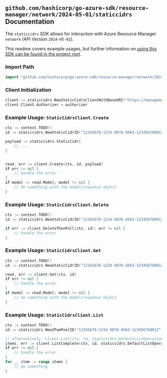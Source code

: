 
## `github.com/hashicorp/go-azure-sdk/resource-manager/network/2024-05-01/staticcidrs` Documentation

The `staticcidrs` SDK allows for interaction with Azure Resource Manager `network` (API Version `2024-05-01`).

This readme covers example usages, but further information on [using this SDK can be found in the project root](https://github.com/hashicorp/go-azure-sdk/tree/main/docs).

### Import Path

```go
import "github.com/hashicorp/go-azure-sdk/resource-manager/network/2024-05-01/staticcidrs"
```


### Client Initialization

```go
client := staticcidrs.NewStaticCidrsClientWithBaseURI("https://management.azure.com")
client.Client.Authorizer = authorizer
```


### Example Usage: `StaticCidrsClient.Create`

```go
ctx := context.TODO()
id := staticcidrs.NewStaticCidrID("12345678-1234-9876-4563-123456789012", "example-resource-group", "networkManagerName", "ipamPoolName", "staticCidrName")

payload := staticcidrs.StaticCidr{
	// ...
}


read, err := client.Create(ctx, id, payload)
if err != nil {
	// handle the error
}
if model := read.Model; model != nil {
	// do something with the model/response object
}
```


### Example Usage: `StaticCidrsClient.Delete`

```go
ctx := context.TODO()
id := staticcidrs.NewStaticCidrID("12345678-1234-9876-4563-123456789012", "example-resource-group", "networkManagerName", "ipamPoolName", "staticCidrName")

if err := client.DeleteThenPoll(ctx, id); err != nil {
	// handle the error
}
```


### Example Usage: `StaticCidrsClient.Get`

```go
ctx := context.TODO()
id := staticcidrs.NewStaticCidrID("12345678-1234-9876-4563-123456789012", "example-resource-group", "networkManagerName", "ipamPoolName", "staticCidrName")

read, err := client.Get(ctx, id)
if err != nil {
	// handle the error
}
if model := read.Model; model != nil {
	// do something with the model/response object
}
```


### Example Usage: `StaticCidrsClient.List`

```go
ctx := context.TODO()
id := staticcidrs.NewIPamPoolID("12345678-1234-9876-4563-123456789012", "example-resource-group", "networkManagerName", "ipamPoolName")

// alternatively `client.List(ctx, id, staticcidrs.DefaultListOperationOptions())` can be used to do batched pagination
items, err := client.ListComplete(ctx, id, staticcidrs.DefaultListOperationOptions())
if err != nil {
	// handle the error
}
for _, item := range items {
	// do something
}
```
